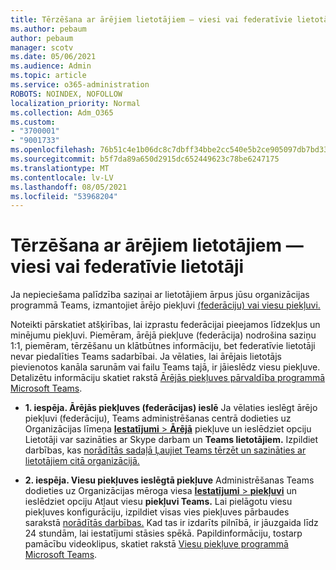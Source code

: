 ```yaml
---
title: Tērzēšana ar ārējiem lietotājiem — viesi vai federatīvie lietotāji
ms.author: pebaum
author: pebaum
manager: scotv
ms.date: 05/06/2021
ms.audience: Admin
ms.topic: article
ms.service: o365-administration
ROBOTS: NOINDEX, NOFOLLOW
localization_priority: Normal
ms.collection: Adm_O365
ms.custom:
- "3700001"
- "9001733"
ms.openlocfilehash: 76b51c4e1b06dc8c7dbff34bbe2cc540e5b2ce905097db7bd33ff2884d8a5469
ms.sourcegitcommit: b5f7da89a650d2915dc652449623c78be6247175
ms.translationtype: MT
ms.contentlocale: lv-LV
ms.lasthandoff: 08/05/2021
ms.locfileid: "53968204"
---
```

# <a name="chat-with-external-users---guests-or-federated-users"></a>Tērzēšana ar ārējiem lietotājiem — viesi vai federatīvie lietotāji

Ja nepieciešama palīdzība saziņai ar lietotājiem ārpus jūsu organizācijas programmā Teams, izmantojiet ārējo piekļuvi [(federāciju) vai viesu piekļuvi.](/microsoftteams/manage-external-access#external-access-vs-guest-access)

Noteikti pārskatiet atšķirības, lai izprastu federācijai pieejamos līdzekļus un minējumu piekļuvi. Piemēram, ārējā piekļuve (federācija) nodrošina saziņu 1:1, piemēram, tērzēšanu un klātbūtnes informāciju, bet federatīvie lietotāji nevar piedalīties Teams sadarbībai. Ja vēlaties, lai ārējais lietotājs pievienotos kanāla sarunām vai failu Teams tajā, ir jāieslēdz viesu piekļuve. Detalizētu informāciju skatiet rakstā [Ārējās piekļuves pārvaldība programmā Microsoft Teams](/microsoftteams/manage-external-access#external-access-vs-guest-access).

- **1. iespēja. Ārējās piekļuves (federācijas) ieslē** Ja vēlaties ieslēgt ārējo piekļuvi (federāciju), Teams administrēšanas centrā dodieties uz Organizācijas līmeņa [ **Iestatījumi**  >  **Ārējā**](https://admin.teams.microsoft.com/company-wide-settings/external-communications) piekļuve un ieslēdziet opciju Lietotāji var sazināties ar Skype darbam un **Teams lietotājiem.** Izpildiet darbības, kas [norādītās sadaļā Ļaujiet Teams tērzēt un sazināties ar lietotājiem citā organizācijā.](/microsoftteams/manage-external-access#let-your-teams-users-chat-and-communicate-with-users-in-another-organization)

- **2. iespēja. Viesu piekļuves ieslēgtā piekļuve** Administrēšanas Teams dodieties uz Organizācijas mēroga viesa [ **Iestatījumi**  >  **piekļuvi**](https://admin.teams.microsoft.com/company-wide-settings/guest-configuration) un ieslēdziet opciju Atļaut viesu **piekļuvi Teams.** Lai pielāgotu viesu piekļuves konfigurāciju, izpildiet visas vies piekļuves pārbaudes sarakstā [norādītās darbības.](/microsoftteams/guest-access-checklist) Kad tas ir izdarīts pilnībā, ir jāuzgaida līdz 24 stundām, lai iestatījumi stāsies spēkā. Papildinformāciju, tostarp pamācību videoklipus, skatiet rakstā [Viesu piekļuve programmā Microsoft Teams](/microsoftteams/guest-access).